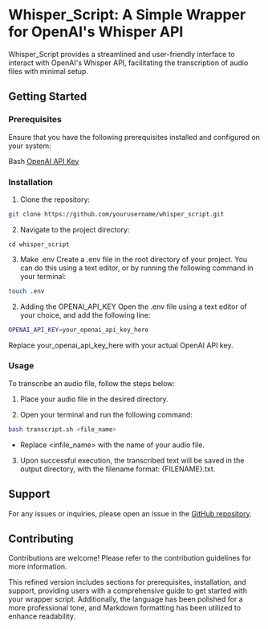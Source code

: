 # Whisper_Script: A Simple Wrapper for OpenAI's Whisper API

Whisper_Script provides a streamlined and user-friendly interface to interact with OpenAI's Whisper API, facilitating the transcription of audio files with minimal setup.

## Getting Started

### Prerequisites

Ensure that you have the following prerequisites installed and configured on your system:

Bash
[OpenAI API Key](https://platform.openai.com/docs/api-reference/authentication)

### Installation

1. Clone the repository:

```bash
git clone https://github.com/yourusername/whisper_script.git
```

2. Navigate to the project directory:

```
cd whisper_script
```

3. Make .env
Create a .env file in the root directory of your project. You can do this using a text editor, or by running the following command in your terminal:
```bash
touch .env
```

2. Adding the OPENAI_API_KEY
Open the .env file using a text editor of your choice, and add the following line:
```bash
OPENAI_API_KEY=your_openai_api_key_here
```
Replace your_openai_api_key_here with your actual OpenAI API key.

### Usage

To transcribe an audio file, follow the steps below:

1. Place your audio file in the desired directory.

2. Open your terminal and run the following command:

```bash
bash transcript.sh <file_name>
```

- Replace <infile_name> with the name of your audio file.

3. Upon successful execution, the transcribed text will be saved in the output directory, with the filename format: {FILENAME}.txt.

## Support

For any issues or inquiries, please open an issue in the [GitHub repository](https://github.com/ElApostles/whisper_script/issues).

## Contributing

Contributions are welcome! Please refer to the contribution guidelines for more information.

This refined version includes sections for prerequisites, installation, and support, providing users with a comprehensive guide to get started with your wrapper script. Additionally, the language has been polished for a more professional tone, and Markdown formatting has been utilized to enhance readability.
